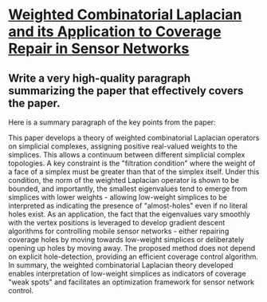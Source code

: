 # [Weighted Combinatorial Laplacian and its Application to Coverage Repair   in Sensor Networks](https://arxiv.org/abs/2312.04825)

## Write a very high-quality paragraph summarizing the paper that effectively covers the paper.

 Here is a summary paragraph of the key points from the paper:

This paper develops a theory of weighted combinatorial Laplacian operators on simplicial complexes, assigning positive real-valued weights to the simplices. This allows a continuum between different simplicial complex topologies. A key constraint is the "filtration condition" where the weight of a face of a simplex must be greater than that of the simplex itself. Under this condition, the norm of the weighted Laplacian operator is shown to be bounded, and importantly, the smallest eigenvalues tend to emerge from simplices with lower weights - allowing low-weight simplices to be interpreted as indicating the presence of "almost-holes" even if no literal holes exist. As an application, the fact that the eigenvalues vary smoothly with the vertex positions is leveraged to develop gradient descent algorithms for controlling mobile sensor networks - either repairing coverage holes by moving towards low-weight simplices or deliberately opening up holes by moving away. The proposed method does not depend on explicit hole-detection, providing an efficient coverage control algorithm. In summary, the weighted combinatorial Laplacian theory developed enables interpretation of low-weight simplices as indicators of coverage "weak spots" and facilitates an optimization framework for sensor network control.

